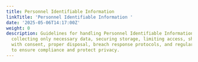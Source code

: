 ```yaml
---
title: Personnel Identifiable Information
linkTitle: 'Personnel Identifiable Information '
date: '2025-05-06T14:17:00Z'
weight: 0
description: Guidelines for handling Personnel Identifiable Information (PII) include
  collecting only necessary data, securing storage, limiting access, sharing only
  with consent, proper disposal, breach response protocols, and regular employee training
  to ensure compliance and protect privacy.
---
```



<!-- Unsupported block type: table_of_contents -->

<!-- Unsupported block type: unsupported -->

